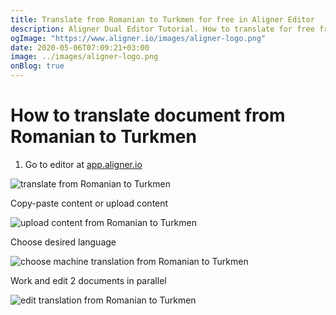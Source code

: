 ```yaml
---
title: Translate from Romanian to Turkmen for free in Aligner Editor
description: Aligner Dual Editor Tutorial. How to translate for free from Romanian to Turkmen. Aligner is multilingual document management platform. 
ogImage: "https://www.aligner.io/images/aligner-logo.png"
date: 2020-05-06T07:09:21+03:00
image: ../images/aligner-logo.png
onBlog: true
---
```


# How to translate document from Romanian to Turkmen

1. Go to editor at [app.aligner.io](https://app.aligner.io "Aligner App web page")

![translate from Romanian to Turkmen](../aligner-blank-editor.png "translate from Romanian to Turkmen")

Copy-paste content or upload content

![upload content from Romanian to Turkmen](../aligner-uploaded-document.png "upload content from Romanian to Turkmen")

Choose desired language

![choose machine translation from Romanian to Turkmen](../aligner-language-dropdown.png "choose machine translation from Romanian to Turkmen")

Work and edit 2 documents in parallel

![edit translation from Romanian to Turkmen](../aligner-double-sitded-editor.png "edit translation from Romanian to Turkmen")

